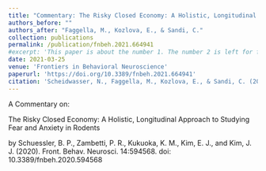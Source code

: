 ```yaml
---
title: "Commentary: The Risky Closed Economy: A Holistic, Longitudinal Approach to Studying Fear and Anxiety in Rodents"
authors_before: ""
authors_after: "Faggella, M., Kozlova, E., & Sandi, C."
collection: publications
permalink: /publication/fnbeh.2021.664941
#excerpt: 'This paper is about the number 1. The number 2 is left for future work.'
date: 2021-03-25
venue: 'Frontiers in Behavioral Neuroscience'
paperurl: 'https://doi.org/10.3389/fnbeh.2021.664941'
citation: 'Scheidwasser, N., Faggella, M., Kozlova, E., & Sandi, C. (2021). Commentary: The Risky Closed Economy: A Holistic, Longitudinal Approach to Studying Fear and Anxiety in Rodents. Frontiers in Behavioral Neuroscience, 15, 664941.'
---
```

A Commentary on:

The Risky Closed Economy: A Holistic, Longitudinal Approach to Studying Fear and Anxiety in Rodents

by Schuessler, B. P., Zambetti, P. R., Kukuoka, K. M., Kim, E. J., and Kim, J. J. (2020). Front. Behav. Neurosci. 14:594568. doi: 10.3389/fnbeh.2020.594568